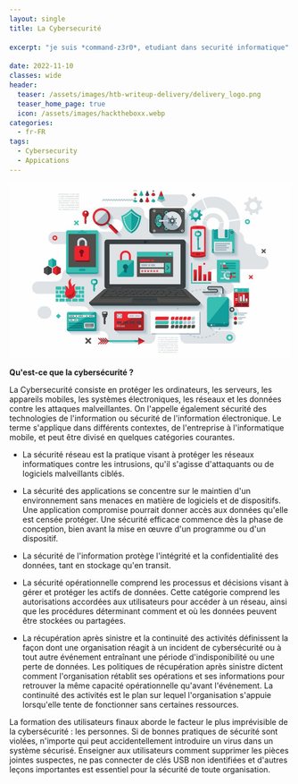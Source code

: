 ```yaml
---
layout: single
title: La Cybersecurité

excerpt: "je suis *command-z3r0*, etudiant dans securité informatique"

date: 2022-11-10
classes: wide
header:
  teaser: /assets/images/htb-writeup-delivery/delivery_logo.png
  teaser_home_page: true
  icon: /assets/images/hacktheboxx.webp
categories:
  - fr-FR
tags:  
  - Cybersecurity
  - Appications
---
```


![](/assets/images/htb-writeup-delivery/secu.jpg)



**Qu'est-ce que la cybersécurité ?**

La Cybersecurité consiste en protéger les ordinateurs, les serveurs, les appareils mobiles, les systèmes électroniques, les réseaux et les données contre les attaques malveillantes. On l'appelle également sécurité des technologies de l'information ou sécurité de l'information électronique. Le terme s'applique dans différents contextes, de l'entreprise à l'informatique mobile, et peut être divisé en quelques catégories courantes.

- La sécurité réseau est la pratique visant à protéger les réseaux informatiques contre les intrusions, qu'il s'agisse d'attaquants ou de logiciels malveillants ciblés.

- La sécurité des applications se concentre sur le maintien d'un environnement sans menaces en matière de logiciels et de dispositifs. Une application compromise pourrait donner accès aux données qu'elle est censée protéger. Une sécurité efficace commence dès la phase de conception, bien avant la mise en œuvre d'un programme ou d'un dispositif.

- La sécurité de l'information protège l'intégrité et la confidentialité des données, tant en stockage qu'en transit.

- La sécurité opérationnelle comprend les processus et décisions visant à gérer et protéger les actifs de données. Cette catégorie comprend les autorisations accordées aux utilisateurs pour accéder à un réseau, ainsi que les procédures déterminant comment et où les données peuvent être stockées ou partagées.

- La récupération après sinistre et la continuité des activités définissent la façon dont une organisation réagit à un incident de cybersécurité ou à tout autre événement entraînant une période d'indisponibilité ou une perte de données. Les politiques de récupération après sinistre dictent comment l'organisation rétablit ses opérations et ses informations pour retrouver la même capacité opérationnelle qu'avant l'événement. La continuité des activités est le plan sur lequel l'organisation s'appuie lorsqu'elle tente de fonctionner sans certaines ressources.

La formation des utilisateurs finaux aborde le facteur le plus imprévisible de la cybersécurité : les personnes. Si de bonnes pratiques de sécurité sont violées, n'importe qui peut accidentellement introduire un virus dans un système sécurisé. Enseigner aux utilisateurs comment supprimer les pièces jointes suspectes, ne pas connecter de clés USB non identifiées et d'autres leçons importantes est essentiel pour la sécurité de toute organisation.



